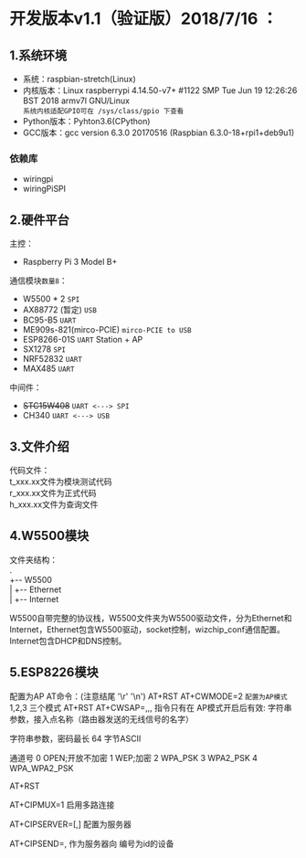 # 开发版本v1.1（验证版）2018/7/16 ：

## 1.系统环境

- 系统：raspbian-stretch(Linux)
- 内核版本：Linux raspberrypi 4.14.50-v7+ #1122 SMP Tue Jun 19 12:26:26 BST 2018 armv7l GNU/Linux</br>`系统内核适配GPIO可在 /sys/class/gpio 下查看`
- Python版本：Pyhton3.6(CPython)
- GCC版本：gcc version 6.3.0 20170516 (Raspbian 6.3.0-18+rpi1+deb9u1)

### 依赖库

- wiringpi
- wiringPiSPI

## 2.硬件平台

主控：

- Raspberry Pi 3 Model B+

通信模块`数量8`：

- W5500 * 2  `SPI`
- AX88772 (暂定)  `USB`
- BC95-B5 `UART`
- ME909s-821(mirco-PCIE)  `mirco-PCIE to USB`
- ESP8266-01S `UART` Station + AP
- SX1278 `SPI`
- NRF52832 `UART`
- MAX485 `UART`

中间件：

- ~~STC15W408~~ `UART <---> SPI`
- CH340  `UART <---> USB`

## 3.文件介绍

代码文件：  
t_xxx.xx文件为模块测试代码  
r_xxx.xx文件为正式代码  
h_xxx.xx文件为查询文件

## 4.W5500模块

文件夹结构：  
.  
+-- W5500  
|   +-- Ethernet  
|   +-- Internet  

W5500自带完整的协议栈，W5500文件夹为W5500驱动文件，分为Ethernet和Internet，Ethernet包含W5500驱动，socket控制，wizchip_conf通信配置。Internet包含DHCP和DNS控制。

## 5.ESP8226模块

配置为AP AT命令：(注意结尾 '\r' '\n')
AT+RST
AT+CWMODE=2 `配置为AP模式` 1,2,3 三个模式
AT+RST
AT+CWSAP=<ssid>,<pwd>,<chi>,<ecn>
指令只有在 AP模式开启后有效:
<ssid>字符串参数，接入点名称（路由器发送的无线信号的名字）

<pwd>字符串参数，密码最长 64 字节ASCII

<chl>通道号 
<ecn>
0 OPEN;开放不加密
1 WEP;加密
2 WPA_PSK 
3 WPA2_PSK 
4 WPA_WPA2_PSK

AT+RST

AT+CIPMUX=1 启用多路连接

AT+CIPSERVER=<mode>[,<port>] 配置为服务器

AT+CIPSEND=<id>,<length> 作为服务器向 编号为id的设备
